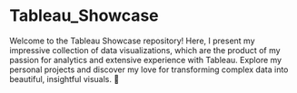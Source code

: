 # Tableau_Showcase
Welcome to the Tableau Showcase repository! Here, I present my impressive collection of data visualizations, which are the product of my passion for analytics and extensive experience with Tableau. Explore my personal projects and discover my love for transforming complex data into beautiful, insightful visuals. 🌟
